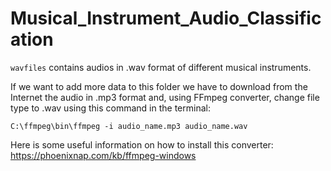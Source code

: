 # Musical_Instrument_Audio_Classification

``wavfiles`` contains audios in .wav format of different musical instruments.

If we want to add more data to this folder we have to download from the Internet the audio in .mp3 format and, using FFmpeg converter, change file type to .wav using this command in the terminal:

``C:\ffmpeg\bin\ffmpeg -i audio_name.mp3 audio_name.wav``

Here is some useful information on how to install this converter: https://phoenixnap.com/kb/ffmpeg-windows
